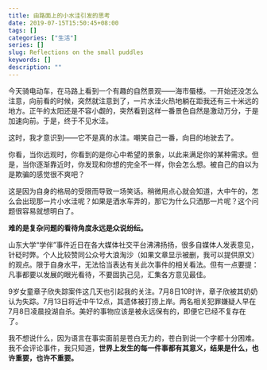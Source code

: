 ```yaml
---
title: 由路面上的小水洼引发的思考
date: 2019-07-15T15:50:45+08:00
tags: []
categories: ["生活"]
series: []
slug: Reflections on the small puddles
keywords: []
description: ""
---
```


今天骑电动车，在马路上看到一个有趣的自然景观——海市蜃楼。一开始还没怎么注意，向前看的时候，突然就注意到了，一片水洼火热地躺在距我还有三十米远的地方。正午的太阳还是不容小觑的，突然看到这样一番景色自然是激动万分，于是加速向前。于是，终于不见水洼。

这时，我才意识到——它不是真的水洼。嘲笑自己一番，向目的地驶去了。

你看，当你远观时，你看到的是你心中希望的景象，以此来满足你的某种需求。但是，当你逐渐靠近时，你发现和你想的完全不一样，你会怎么想。被自己的自以为是欺骗的感觉很不爽吧？

这是因为自身的格局的受限而导致一场笑话。稍微用点心就会知道，大中午的，怎么会出现那一片小水洼呢？如果是洒水车弄的，那它为什么只洒那一片呢？这个问题很容易就想明白了。

**难的是复杂问题的看待角度永远是众说纷纭。**

山东大学“学伴”事件近日在各大媒体社交平台沸沸扬扬，很多自媒体人发表意见，针砭时弊。个人比较赞同公众号大浪淘沙（如果文章显示被删，我可以提供原文）的观点。限于自身水平，无法恰当表达有关此次事件的相关看法。但有一点要提：凡事都要以发展的眼光看待，不要固执己见，汇集各方意见最佳。

9岁女童章子欣失踪案件这几天也引起我的关注。7月8日10时许，章子欣被其奶奶认为失踪。7月13日将近中午12点，其遗体被打捞上岸。两名相关犯罪嫌疑人早在7月8日凌晨投湖自杀。美好的事物应该是被永远保有的，即便它已经不复存在了。

我不想说什么，因为语言在事实面前是苍白无力的，苍白到说一个字都十分困难。我不会评论事件，我只知道，**世界上发生的每一件事都有其意义，结果是什么，也许重要，也许不重要。**